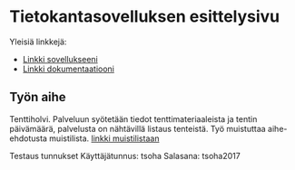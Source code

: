 ﻿# Tietokantasovelluksen esittelysivu

Yleisiä linkkejä:

* [Linkki sovellukseeni](http://havarto.users.cs.helsinki.fi/tsoha)
* [Linkki dokumentaatiooni](https://github.com/arhaver/Tsoha-Bootstrap/blob/master/doc/dokumentaatio.pdf)

## Työn aihe

Tenttiholvi. Palveluun syötetään tiedot tenttimateriaaleista ja tentin päivämäärä, palvelusta on nähtävillä listaus tenteistä. Työ muistuttaa aihe-ehdotusta muistilista. [linkki muistilistaan](http://advancedkittenry.github.io/suunnittelu_ja_tyoymparisto/aiheet/Muistilista.html) 


Testaus tunnukset
Käyttäjätunnus: tsoha
Salasana: tsoha2017